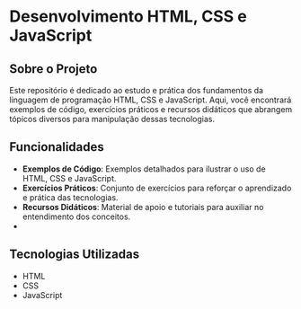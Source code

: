 # Desenvolvimento HTML, CSS e JavaScript

## Sobre o Projeto
Este repositório é dedicado ao estudo e prática dos fundamentos da linguagem de programação HTML, CSS e JavaScript. Aqui, você encontrará exemplos de código, exercícios práticos e recursos didáticos que abrangem tópicos diversos para manipulação dessas tecnologias.

## Funcionalidades
- **Exemplos de Código**: Exemplos detalhados para ilustrar o uso de HTML, CSS e JavaScript.
- **Exercícios Práticos**: Conjunto de exercícios para reforçar o aprendizado e prática das tecnologias.
- **Recursos Didáticos**: Material de apoio e tutoriais para auxiliar no entendimento dos conceitos.
- 
## Tecnologias Utilizadas
- HTML
- CSS
- JavaScript
